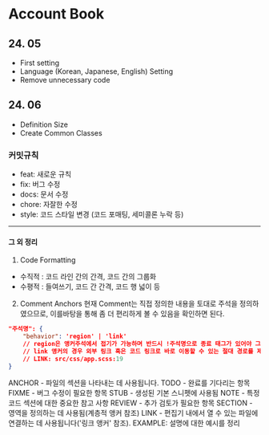 # Account Book

## 24. 05

- First setting
- Language (Korean, Japanese, English) Setting
- Remove unnecessary code

## 24. 06

- Definition Size
- Create Common Classes

### 커밋규칙

- feat: 새로운 규칙
- fix: 버그 수정
- docs: 문서 수정
- chore: 자잘한 수정
- style: 코드 스타일 변경 (코드 포매팅, 세미콜론 누락 등)

<hr />

#### 그 외 정리

1. Code Formatting

- 수직적 : 코드 라인 간의 간격, 코드 간의 그룹화
- 수평적 : 들여쓰기, 코드 간 간격, 코드 행 넓이 등

2. Comment Anchors
   현재 Comment는 직접 정의한 내용을 토대로 주석을 정의하였으므로, 이를바탕을 통해 좀 더 편리하게 볼 수 있음을 확인하면 된다.

```json
"주석명": {
    "behavior": 'region' | 'link'
    // region은 앵커주석에서 접기가 가능하며 반드시 !주석명으로 종료 태그가 있어야 그 기능을 활용할 수 있다.
    // link 앵커의 경우 외부 링크 혹은 코드 링크로 바로 이동할 수 있는 절대 경로를 제공한다. 아래와 같이 코드도 절대경로로 이동을 바로 할 수 있게 가능하다.
    // LINK: src/css/app.scss:19
}
```

ANCHOR - 파일의 섹션을 나타내는 데 사용됩니다.
TODO - 완료를 기다리는 항목
FIXME - 버그 수정이 필요한 항목
STUB - 생성된 기본 스니펫에 사용됨
NOTE - 특정 코드 섹션에 대한 중요한 참고 사항
REVIEW - 추가 검토가 필요한 항목
SECTION - 영역을 정의하는 데 사용됨(계층적 앵커 참조)
LINK - 편집기 내에서 열 수 있는 파일에 연결하는 데 사용됩니다('링크 앵커' 참조).
EXAMPLE: 설명에 대한 예시를 정리
